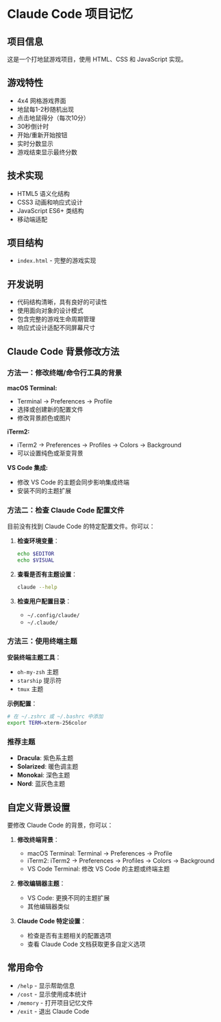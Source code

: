 # Claude Code 项目记忆

## 项目信息
这是一个打地鼠游戏项目，使用 HTML、CSS 和 JavaScript 实现。

## 游戏特性
- 4x4 网格游戏界面
- 地鼠每1-2秒随机出现
- 点击地鼠得分（每次10分）
- 30秒倒计时
- 开始/重新开始按钮
- 实时分数显示
- 游戏结束显示最终分数

## 技术实现
- HTML5 语义化结构
- CSS3 动画和响应式设计
- JavaScript ES6+ 类结构
- 移动端适配

## 项目结构
- `index.html` - 完整的游戏实现

## 开发说明
- 代码结构清晰，具有良好的可读性
- 使用面向对象的设计模式
- 包含完整的游戏生命周期管理
- 响应式设计适配不同屏幕尺寸

## Claude Code 背景修改方法

### 方法一：修改终端/命令行工具的背景

**macOS Terminal:**
- Terminal → Preferences → Profile
- 选择或创建新的配置文件
- 修改背景颜色或图片

**iTerm2:**
- iTerm2 → Preferences → Profiles → Colors → Background
- 可以设置纯色或渐变背景

**VS Code 集成:**
- 修改 VS Code 的主题会同步影响集成终端
- 安装不同的主题扩展

### 方法二：检查 Claude Code 配置文件

目前没有找到 Claude Code 的特定配置文件。你可以：

1. **检查环境变量**：
   ```bash
   echo $EDITOR
   echo $VISUAL
   ```

2. **查看是否有主题设置**：
   ```bash
   claude --help
   ```

3. **检查用户配置目录**：
   - `~/.config/claude/`
   - `~/.claude/`

### 方法三：使用终端主题

**安装终端主题工具**：
- `oh-my-zsh` 主题
- `starship` 提示符
- `tmux` 主题

**示例配置**：
```bash
# 在 ~/.zshrc 或 ~/.bashrc 中添加
export TERM=xterm-256color
```

### 推荐主题
- **Dracula**: 紫色系主题
- **Solarized**: 暖色调主题
- **Monokai**: 深色主题
- **Nord**: 蓝灰色主题

## 自定义背景设置
要修改 Claude Code 的背景，你可以：

1. **修改终端背景**：
   - macOS Terminal: Terminal → Preferences → Profile
   - iTerm2: iTerm2 → Preferences → Profiles → Colors → Background
   - VS Code Terminal: 修改 VS Code 的主题或终端主题

2. **修改编辑器主题**：
   - VS Code: 更换不同的主题扩展
   - 其他编辑器类似

3. **Claude Code 特定设置**：
   - 检查是否有主题相关的配置选项
   - 查看 Claude Code 文档获取更多自定义选项

## 常用命令
- `/help` - 显示帮助信息
- `/cost` - 显示使用成本统计
- `/memory` - 打开项目记忆文件
- `/exit` - 退出 Claude Code